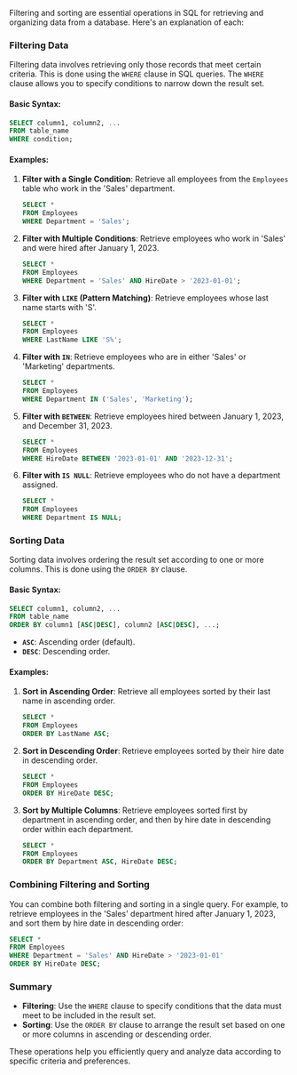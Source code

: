 Filtering and sorting are essential operations in SQL for retrieving and organizing data from a database. Here's an explanation of each:

### Filtering Data

Filtering data involves retrieving only those records that meet certain criteria. This is done using the `WHERE` clause in SQL queries. The `WHERE` clause allows you to specify conditions to narrow down the result set.

#### Basic Syntax:

```sql
SELECT column1, column2, ...
FROM table_name
WHERE condition;
```

#### Examples:

1. **Filter with a Single Condition**:
   Retrieve all employees from the `Employees` table who work in the 'Sales' department.
   ```sql
   SELECT *
   FROM Employees
   WHERE Department = 'Sales';
   ```

2. **Filter with Multiple Conditions**:
   Retrieve employees who work in 'Sales' and were hired after January 1, 2023.
   ```sql
   SELECT *
   FROM Employees
   WHERE Department = 'Sales' AND HireDate > '2023-01-01';
   ```

3. **Filter with `LIKE` (Pattern Matching)**:
   Retrieve employees whose last name starts with 'S'.
   ```sql
   SELECT *
   FROM Employees
   WHERE LastName LIKE 'S%';
   ```

4. **Filter with `IN`**:
   Retrieve employees who are in either 'Sales' or 'Marketing' departments.
   ```sql
   SELECT *
   FROM Employees
   WHERE Department IN ('Sales', 'Marketing');
   ```

5. **Filter with `BETWEEN`**:
   Retrieve employees hired between January 1, 2023, and December 31, 2023.
   ```sql
   SELECT *
   FROM Employees
   WHERE HireDate BETWEEN '2023-01-01' AND '2023-12-31';
   ```

6. **Filter with `IS NULL`**:
   Retrieve employees who do not have a department assigned.
   ```sql
   SELECT *
   FROM Employees
   WHERE Department IS NULL;
   ```

### Sorting Data

Sorting data involves ordering the result set according to one or more columns. This is done using the `ORDER BY` clause.

#### Basic Syntax:

```sql
SELECT column1, column2, ...
FROM table_name
ORDER BY column1 [ASC|DESC], column2 [ASC|DESC], ...;
```

- **`ASC`**: Ascending order (default).
- **`DESC`**: Descending order.

#### Examples:

1. **Sort in Ascending Order**:
   Retrieve all employees sorted by their last name in ascending order.
   ```sql
   SELECT *
   FROM Employees
   ORDER BY LastName ASC;
   ```

2. **Sort in Descending Order**:
   Retrieve employees sorted by their hire date in descending order.
   ```sql
   SELECT *
   FROM Employees
   ORDER BY HireDate DESC;
   ```

3. **Sort by Multiple Columns**:
   Retrieve employees sorted first by department in ascending order, and then by hire date in descending order within each department.
   ```sql
   SELECT *
   FROM Employees
   ORDER BY Department ASC, HireDate DESC;
   ```

### Combining Filtering and Sorting

You can combine both filtering and sorting in a single query. For example, to retrieve employees in the 'Sales' department hired after January 1, 2023, and sort them by hire date in descending order:

```sql
SELECT *
FROM Employees
WHERE Department = 'Sales' AND HireDate > '2023-01-01'
ORDER BY HireDate DESC;
```

### Summary

- **Filtering**: Use the `WHERE` clause to specify conditions that the data must meet to be included in the result set.
- **Sorting**: Use the `ORDER BY` clause to arrange the result set based on one or more columns in ascending or descending order.

These operations help you efficiently query and analyze data according to specific criteria and preferences.